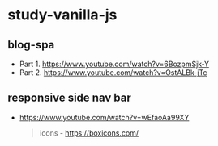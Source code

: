 # study-vanilla-js

## blog-spa

- Part 1. https://www.youtube.com/watch?v=6BozpmSjk-Y
- Part 2. https://www.youtube.com/watch?v=OstALBk-jTc

## responsive side nav bar

- https://www.youtube.com/watch?v=wEfaoAa99XY
  > icons - https://boxicons.com/
